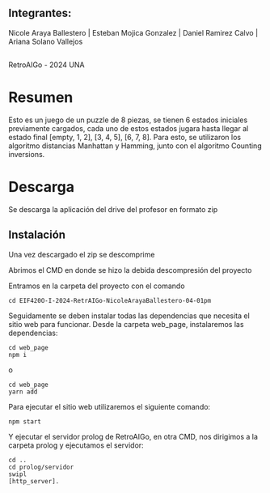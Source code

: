 ## Integrantes:
Nicole Araya Ballestero | Esteban Mojica Gonzalez | Daniel Ramirez Calvo | Ariana Solano Vallejos 
##
RetroAIGo - 2024
UNA

# Resumen
Esto es un juego de un puzzle de 8 piezas, se tienen 6 estados iniciales previamente cargados, cada uno de estos estados jugara hasta llegar al estado final [empty, 1, 2], [3, 4, 5], [6, 7, 8].
Para esto, se utilizaron los algoritmo distancias Manhattan y Hamming, junto con el algoritmo Counting inversions.

# Descarga

Se descarga la aplicación del drive del profesor en formato zip

## Instalación

Una vez descargado el zip se descomprime

Abrimos el CMD en donde se hizo la debida descompresión del proyecto

Entramos en la carpeta del proyecto con el comando

```
cd EIF420O-I-2024-RetrAIGo-NicoleArayaBallestero-04-01pm
```

Seguidamente se deben instalar todas las dependencias que necesita el sitio web para funcionar.
Desde la carpeta web_page, instalaremos las dependencias:

```
cd web_page
npm i
```
o
```
cd web_page
yarn add
```

Para ejecutar el sitio web utilizaremos el siguiente comando:

```
npm start
```

Y ejecutar el servidor prolog de RetroAIGo, en otra CMD, nos dirigimos a la carpeta prolog y ejecutamos el servidor:

```
cd ..
cd prolog/servidor
swipl
[http_server].
```